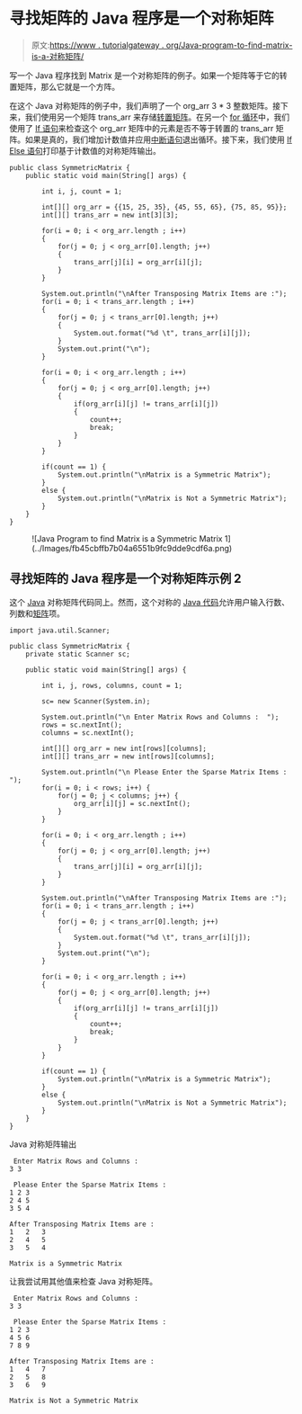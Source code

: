 # 寻找矩阵的 Java 程序是一个对称矩阵

> 原文:[https://www . tutorialgateway . org/Java-program-to-find-matrix-is-a-对称矩阵/](https://www.tutorialgateway.org/java-program-to-find-matrix-is-a-symmetric-matrix/)

写一个 Java 程序找到 Matrix 是一个对称矩阵的例子。如果一个矩阵等于它的转置矩阵，那么它就是一个方阵。

在这个 Java 对称矩阵的例子中，我们声明了一个 org_arr 3 * 3 整数矩阵。接下来，我们使用另一个矩阵 trans_arr 来存储[转置矩阵](https://www.tutorialgateway.org/java-program-to-transpose-matrix/)。在另一个 [for 循环](https://www.tutorialgateway.org/java-for-loop/)中，我们使用了 [If 语句](https://www.tutorialgateway.org/java-if-statement/)来检查这个 org_arr 矩阵中的元素是否不等于转置的 trans_arr 矩阵。如果是真的，我们增加计数值并应用[中断语句](https://www.tutorialgateway.org/java-break-statement/)退出循环。接下来，我们使用 [If Else 语句](https://www.tutorialgateway.org/java-if-else-statement/)打印基于计数值的对称矩阵输出。

```
public class SymmetricMatrix {
	public static void main(String[] args) {

		int i, j, count = 1;	

		int[][] org_arr = {{15, 25, 35}, {45, 55, 65}, {75, 85, 95}};
		int[][] trans_arr = new int[3][3];

		for(i = 0; i < org_arr.length ; i++)
		{
			for(j = 0; j < org_arr[0].length; j++)
			{
				trans_arr[j][i] = org_arr[i][j];
			}
		}

		System.out.println("\nAfter Transposing Matrix Items are :");
		for(i = 0; i < trans_arr.length ; i++)
		{
			for(j = 0; j < trans_arr[0].length; j++)
			{
				System.out.format("%d \t", trans_arr[i][j]);
			}
			System.out.print("\n");
		}

		for(i = 0; i < org_arr.length ; i++)
		{
			for(j = 0; j < org_arr[0].length; j++)
			{
				if(org_arr[i][j] != trans_arr[i][j])
				{
					count++;
					break;
				}
			}
		}

		if(count == 1) {
			System.out.println("\nMatrix is a Symmetric Matrix");
		}
		else {
			System.out.println("\nMatrix is Not a Symmetric Matrix");
		}
	}
}
```

<figure class="wp-block-image size-large">![Java Program to find Matrix is a Symmetric Matrix 1](../Images/fb45cbffb7b04a6551b9fc9dde9cdf6a.png)</figure>

## 寻找矩阵的 Java 程序是一个对称矩阵示例 2

这个 [Java](https://www.tutorialgateway.org/java-tutorial/) 对称矩阵代码同上。然而，这个对称的 [Java 代码](https://www.tutorialgateway.org/learn-java-programs/)允许用户输入行数、列数和[矩阵](https://www.tutorialgateway.org/two-dimensional-array-in-java/)项。

```
import java.util.Scanner;

public class SymmetricMatrix {
	private static Scanner sc;

	public static void main(String[] args) {

		int i, j, rows, columns, count = 1;

		sc= new Scanner(System.in);

		System.out.println("\n Enter Matrix Rows and Columns :  ");
		rows = sc.nextInt();
		columns = sc.nextInt();

		int[][] org_arr = new int[rows][columns];
		int[][] trans_arr = new int[rows][columns];

		System.out.println("\n Please Enter the Sparse Matrix Items :  ");
		for(i = 0; i < rows; i++) {
			for(j = 0; j < columns; j++) {
				org_arr[i][j] = sc.nextInt();
			}		
		}

		for(i = 0; i < org_arr.length ; i++)
		{
			for(j = 0; j < org_arr[0].length; j++)
			{
				trans_arr[j][i] = org_arr[i][j];
			}
		}

		System.out.println("\nAfter Transposing Matrix Items are :");
		for(i = 0; i < trans_arr.length ; i++)
		{
			for(j = 0; j < trans_arr[0].length; j++)
			{
				System.out.format("%d \t", trans_arr[i][j]);
			}
			System.out.print("\n");
		}

		for(i = 0; i < org_arr.length ; i++)
		{
			for(j = 0; j < org_arr[0].length; j++)
			{
				if(org_arr[i][j] != trans_arr[i][j])
				{
					count++;
					break;
				}
			}
		}

		if(count == 1) {
			System.out.println("\nMatrix is a Symmetric Matrix");
		}
		else {
			System.out.println("\nMatrix is Not a Symmetric Matrix");
		}
	}
}
```

Java 对称矩阵输出

```
 Enter Matrix Rows and Columns :  
3 3

 Please Enter the Sparse Matrix Items :  
1 2 3
2 4 5
3 5 4

After Transposing Matrix Items are :
1 	2 	3 	
2 	4 	5 	
3 	5 	4 	

Matrix is a Symmetric Matrix
```

让我尝试用其他值来检查 Java 对称矩阵。

```
 Enter Matrix Rows and Columns :  
3 3

 Please Enter the Sparse Matrix Items :  
1 2 3
4 5 6
7 8 9

After Transposing Matrix Items are :
1 	4 	7 	
2 	5 	8 	
3 	6 	9 	

Matrix is Not a Symmetric Matrix
```